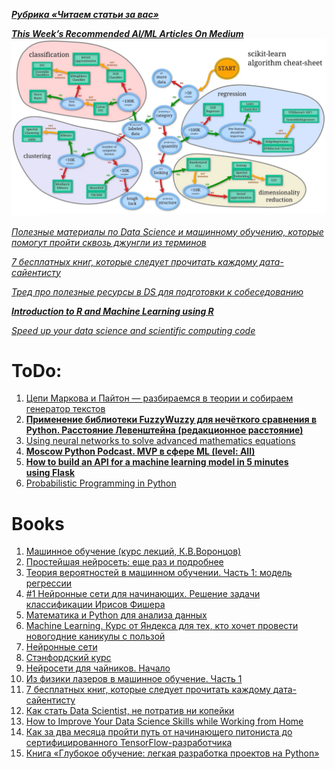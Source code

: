 
****[_Рубрика «Читаем статьи за вас»_](https://habr.com/ru/company/ods/blog/523268/)****

[_**This Week’s Recommended AI/ML Articles On Medium**_](https://towardsdatascience.com/interesting-ai-ml-articles-you-should-read-this-week-oct-17-b0fc3c8cf748)
![](../../_Attachments/Pasted%20image%2020240105045618.png)

[_Полезные материалы по Data Science и машинному обучению, которые помогут пройти сквозь джунгли из терминов_](https://habr.com/ru/companies/selectel/articles/723854/)

[_7 бесплатных книг, которые следует прочитать каждому дата-сайентисту_](https://habr.com/ru/company/skillfactory/blog/521834/)

_[Тред про полезные ресурсы в DS для подготовки к собеседованию](https://mobile.twitter.com/homa_sapiens_/status/1542198902413316104)_

_**[Introduction to R and Machine Learning using R](https://westernx.edu.au/courses/mlr/?cl=1)**_

[_Speed up your data science and scientific computing code_](https://pythonspeed.com/datascience/)


# ToDo:

1. [Цепи Маркова и Пайтон — разбираемся в теории и собираем генератор текстов](https://habr.com/ru/post/510798/)
2. [**Применение библиотеки FuzzyWuzzy для нечёткого сравнения в Python. Расстояние Левенштейна (редакционное расстояние)**](https://m.habr.com/ru/post/491448/)
3. [Using neural networks to solve advanced mathematics equations](https://ai.facebook.com/blog/using-neural-networks-to-solve-advanced-mathematics-equations/)
4. [**Moscow Python Podcast. MVP в сфере ML (level: All)**](https://www.youtube.com/watch?app=desktop&v=wc7kPaBmiHs)
5. **[How to build an API for a machine learning model in 5 minutes using Flask](https://www.codementor.io/@timelfrink94/how-to-build-an-api-for-a-machine-learning-model-in-5-minutes-using-flask-r79psceci)**
6. [Probabilistic Programming in Python](https://www.marsja.se/probabilistic-programming-in-python/)


# Books

1. [Машинное обучение (курс лекций, К.В.Воронцов)](http://www.machinelearning.ru/wiki/index.php?title=%D0%9C%D0%B0%D1%88%D0%B8%D0%BD%D0%BD%D0%BE%D0%B5_%D0%BE%D0%B1%D1%83%D1%87%D0%B5%D0%BD%D0%B8%D0%B5_%28%D0%BA%D1%83%D1%80%D1%81_%D0%BB%D0%B5%D0%BA%D1%86%D0%B8%D0%B9%2C_%D0%9A.%D0%92.%D0%92%D0%BE%D1%80%D0%BE%D0%BD%D1%86%D0%BE%D0%B2%29#.D0.A0.D0.B5.D0.BA.D0.BE.D0.BC.D0.B5.D0.BD.D0.B4.D0.B0.D1.82.D0.B5.D0.BB.D1.8C.D0.BD.D1.8B.D0.B5_.D1.81.D0.B8.D1.81.D1.82.D0.B5.D0.BC.D1.8B)
2. [Простейшая нейросеть: еще раз и подробнее](https://habr.com/ru/articles/714988/)
3. [Теория вероятностей в машинном обучении. Часть 1: модель регрессии](https://habr.com/ru/companies/ods/articles/713920/)
4. [#1 Нейронные сети для начинающих. Решение задачи классификации Ирисов Фишера](https://habr.com/ru/companies/ruvds/articles/679988/)
5. [Математика и Python для анализа данных](https://github.com/demidovakatya/mashinnoye-obucheniye/tree/master/1-mathematics-and-python)
6. [Machine Learning. Курс от Яндекса для тех, кто хочет провести новогодние каникулы с пользой](https://habr.com/ru/company/yandex/blog/208034/)
7. [Нейронные сети](https://www.asozykin.ru/courses/nnpython)
8. [Стэнфордский курс](https://www.reg.ru/blog/stenfordskij-kurs-lekciya-1-vvedenie/)
9. [Нейросети для чайников. Начало](https://habr.com/ru/post/143129/)
10. [Из физики лазеров в машинное обучение. Часть 1](https://habr.com/ru/articles/709770/)
11. [7 бесплатных книг, которые следует прочитать каждому дата-сайентисту](https://habr.com/ru/company/skillfactory/blog/521834/)
12. [Как стать Data Scientist, не потратив ни копейки](https://dev.by/news/kak-stat-data-scientist-om-ne-potrativ-ni-kopeiki)
13. [How to Improve Your Data Science Skills while Working from Home](https://www.freecodecamp.org/news/improve-your-data-science-skills-while-working-from-home/amp/)
14. [Как за два месяца пройти путь от начинающего питониста до сертифицированного TensorFlow-разработчика](https://m.habr.com/ru/company/ruvds/blog/518914/)
15. [Книга «Глубокое обучение: легкая разработка проектов на Python»](https://habr.com/ru/companies/piter/articles/544822/)
